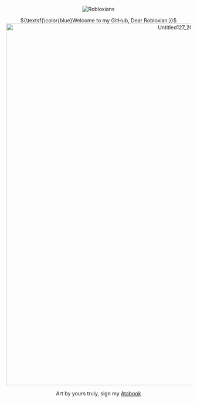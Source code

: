 <p align="center">
  <img src="https://ghtb-counter.vercel.app/api/counter?username=Jesters-Circus&label=Robloxians&color=63656e&labelColor=3b3a40&labelBgColor=dedede&countColor=ffffff&style=plastic" alt="Robloxians" />
</p>

<p align="center"> ${\textsf{\color{blue}Welcome to my GitHub, Dear Robloxian.}}$


<img width="1005" height="985" alt="Untitled127_20250928133341" src="https://github.com/user-attachments/assets/b6ca052e-7ab5-47b0-9c98-8c5dea99b702" />

<p align="center"> Art by yours truly, sign my <a href="https://devesquot.atabook.org/">Atabook</a>
